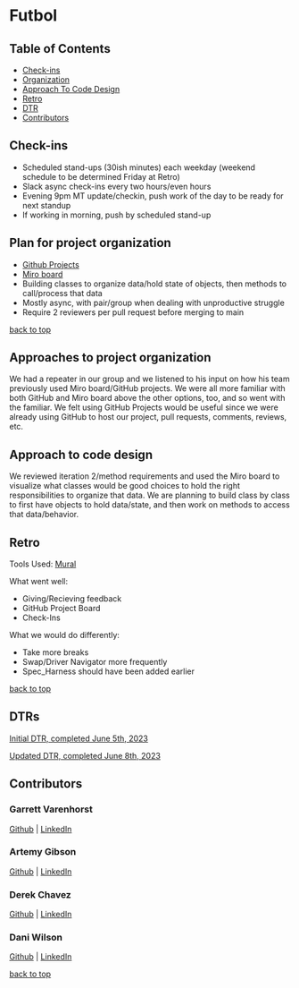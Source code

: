 # Futbol

## Table of Contents
  - [Check-ins](#check-ins)
  - [Organization](#plan-for-project-organization)
  - [Approach To Code Design](#approach-to-code-design)
  - [Retro](#retro)
  - [DTR](#dtrs)
  - [Contributors](#contributors)


## Check-ins
- Scheduled stand-ups (30ish minutes) each weekday (weekend schedule to be determined Friday at Retro)
- Slack async check-ins every two hours/even hours 
- Evening 9pm MT update/checkin, push work of the day to be ready for next standup
- If working in morning, push by scheduled stand-up 

## Plan for project organization
- [Github Projects](https://github.com/users/DChavez18/projects/1)
- [Miro board](https://miro.com/app/board/uXjVMBQe3Qk=/)
- Building classes to organize data/hold state of objects, then methods to call/process that data
- Mostly async, with pair/group when dealing with unproductive struggle 
- Require 2 reviewers per pull request before merging to main 

[back to top](#table-of-contents)

## Approaches to project organization
We had a repeater in our group and we listened to his input on how his team previously used Miro board/GitHub projects. We were all more familiar with both GitHub and Miro board above the other options, too, and so went with the familiar. 
We felt using GitHub Projects would be useful since we were already using GitHub to host our project, pull requests, comments, reviews, etc. 

## Approach to code design
We reviewed iteration 2/method requirements and used the Miro board to visualize what classes would be good choices to hold the right responsibilities to organize that data. We are planning to build class by class to first have objects to hold data/state, and then work on methods to access that data/behavior.

## Retro
Tools Used: [Mural](https://app.mural.co/t/futbolprojectretro7402/m/futbolprojectretro7402/1686253588311/c385cc206826b54edbfba89527791e949ae8db2e?sender=udf60eddcf1fd211b730a6618)

What went well:
- Giving/Recieving feedback
- GitHub Project Board
- Check-Ins

What we would do differently:
- Take more breaks
- Swap/Driver Navigator more frequently
- Spec_Harness should have been added earlier


[back to top](#table-of-contents)

## DTRs
[Initial DTR, completed June 5th, 2023](https://docs.google.com/document/d/16q8OoEKOcHqu2rHtpYuJDgJG5uh6zXTjz5PvEUf8mHk/edit?usp=sharing) 

[Updated DTR, completed June 8th, 2023](https://docs.google.com/document/d/1lOCoLH7pUqNNJmmAIsmMe2ZGIiGfHvu5xhDQebHQWkE/edit)

## Contributors
### Garrett Varenhorst        
[Github](https://github.com/GVarenhorst) | 
[LinkedIn](https://www.linkedin.com/in/garrett-varenhorst-a734b466)

### Artemy Gibson
[Github](https://github.com/algibson1) |
[LinkedIn](https://www.linkedin.com/in/artemy-gibson/)

### Derek Chavez
[Github](https://github.com/DChavez18) |
[LinkedIn](https://www.linkedin.com/in/derek-chavez-1bb103276/)

### Dani Wilson
[Github](https://github.com/dani-wilson) |
[LinkedIn](https://www.linkedin.com/in/dani-wilson-90a1571a5/)

[back to top](#table-of-contents)